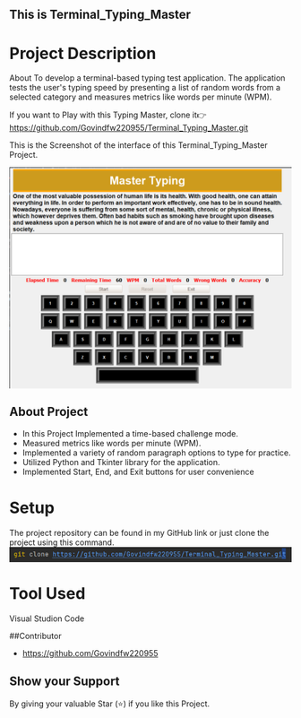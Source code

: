 ## This is Terminal_Typing_Master

# Project Description
About
To develop a terminal-based typing test application. The application tests the
user's typing speed by presenting a list of random words from a selected
category and measures metrics like words per minute (WPM).

If you want to Play with this Typing Master, clone it👉  https://github.com/Govindfw220955/Terminal_Typing_Master.git

This is the Screenshot of the interface of this Terminal_Typing_Master Project.

<img align="center" src="https://github.com/Govindfw220955/Terminal_Typing_Master/blob/main/Screenshot%202024-02-27%20204327.png" alt="Terminal_Typing_Master"  />

## About Project 
* In this Project  Implemented a time-based challenge mode.
* Measured metrics like words per minute (WPM).
* Implemented a variety of random paragraph options to type for practice.
* Utilized Python and Tkinter library for the application.
* Implemented Start, End, and Exit buttons for user convenience  

# Setup
The project repository can be found in my GitHub link  or  just clone the project using this command.
<img align="center" src="https://github.com/Govindfw220955/Terminal_Typing_Master/blob/main/Screenshot%202024-02-27%20210230.png" />

# Tool Used 
Visual Studion Code

##Contributor
* https://github.com/Govindfw220955

## Show your Support 
 By giving your valuable Star (⭐) if you like this Project.

